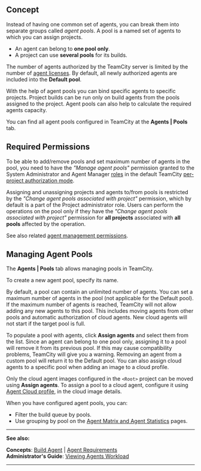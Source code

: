 [//]: # (title: Agent Pools)
[//]: # (auxiliary-id: Agent Pools)

## Concept

Instead of having one common set of agents, you can break them into separate groups called _agent pools_. A pool is a named set of agents to which you can assign projects.
* An agent can belong to __one pool only__.
* A project can use __several pools__ for its builds.

The number of agents authorized by the TeamCity server is limited by the number of [agent licenses](licensing-policy.md#Number+of+Agents). By default, all newly authorized agents are included into the __Default pool__. 

With the help of agent pools you can bind specific agents to specific projects. Project builds can be run only on build agents from the pools assigned to the project. Agent pools can also help to calculate the required agents capacity.

You can find all agent pools configured in TeamCity at the __Agents | Pools__ tab.

## Required Permissions

To be able to add/remove pools and set maximum number of agents in the pool, you need to have the _"Manage agent pools"_ permission granted to the System Administrator and Agent Manager [roles](role-and-permission.md) in the default TeamCity [per-project authorization mode](role-and-permission.md#Per-Project+Authorization+Mode).

Assigning and unassigning projects and agents to/from pools is restricted by the _"Change agent pools associated with project"_ permission, which by default is a part of the Project administrator role. Users can perform the operations on the pool only if they have the _"Change agent pools associated with project"_ permission for __all projects__ associated with __all pools__ affected by the operation.

See also related [agent management permissions](role-and-permission.md#Project-level+Agent+Management+Permissions).

## Managing Agent Pools

The __Agents | Pools__ tab allows managing pools in TeamCity.

To create a new agent pool, specify its name. 

By default, a pool can contain an unlimited number of agents. You can set a maximum number of agents in the pool (not applicable for the Default pool). If the maximum number of agents is reached, TeamСity will not allow adding any new agents to this pool. This includes moving agents from other pools and automatic authorization of cloud agents. New cloud agents will not start if the target pool is full. 

To populate a pool with agents, click __Assign agents__ and select them from the list. Since an agent can belong to one pool only, assigning it to a pool will remove it from its previous pool. If this may cause compatibility problems, TeamCity will give you a warning. Removing an agent from a custom pool will return it to the Default pool. You can also assign cloud agents to a specific pool when adding an image to a cloud profile.

<note>

Only the cloud agent images configured in the `<Root>` project can be moved using __Assign agents__. To assign a pool to a cloud agent, configure it using [Agent Cloud profile](agent-cloud-profile.md), in the cloud image details.
</note>

When you have configured agent pools, you can:
* Filter the build queue by pools.
* Use grouping by pool on the [Agent Matrix and Agent Statistics](viewing-agents-workload.md) pages.

__  __

__See also:__

__Concepts__: [Build Agent](build-agent.md) | [Agent Requirements](agent-requirements.md)   
__Administrator's Guide__: [Viewing Agents Workload](viewing-agents-workload.md)

__ __